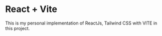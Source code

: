 # React + Vite

This is my personal implementation of ReactJs, Tailwind CSS with VITE in this project.